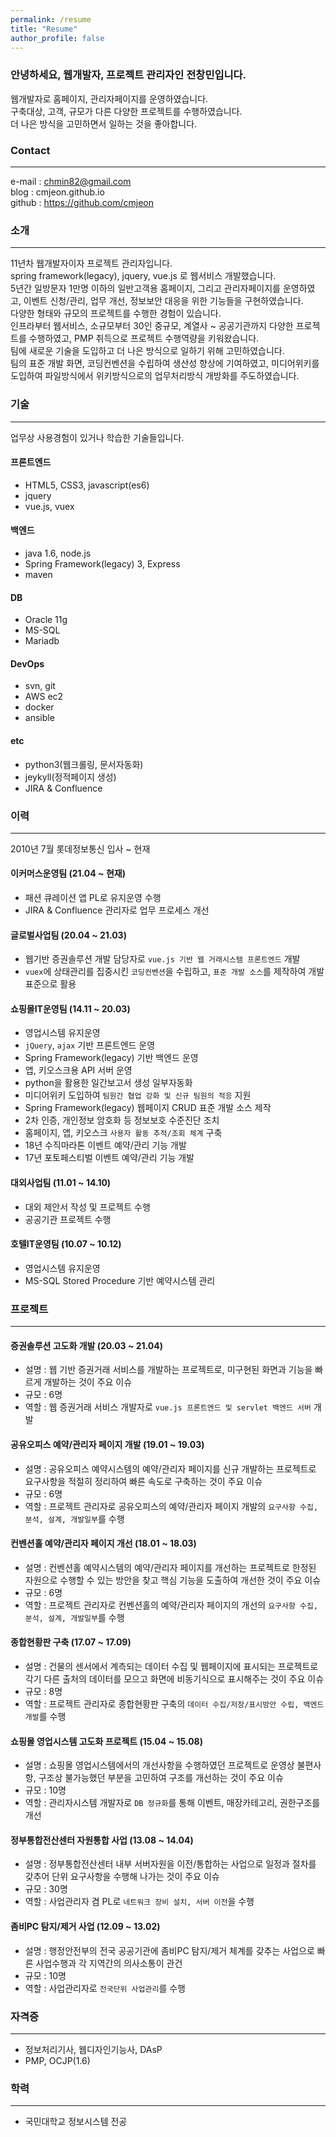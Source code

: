 ```yaml
---
permalink: /resume
title: "Resume"
author_profile: false
---
```


### 안녕하세요, 웹개발자, 프로젝트 관리자인 전창민입니다.   

웹개발자로 홈페이지, 관리자페이지를 운영하였습니다.   
구축대상, 고객, 규모가 다른 다양한 프로젝트를 수행하였습니다.   
더 나은 방식을 고민하면서 일하는 것을 좋아합니다.

### Contact

---

e-mail : chmin82@gmail.com   
blog : cmjeon.github.io   
github : https://github.com/cmjeon

### 소개

---

11년차 웹개발자이자 프로젝트 관리자입니다.   
spring framework(legacy), jquery, vue.js 로 웹서비스 개발했습니다.    
5년간 일방문자 1만명 이하의 일반고객용 홈페이지, 그리고 관리자페이지를 운영하였고, 이벤트 신청/관리, 업무 개선, 정보보안 대응을 위한 기능들을 구현하였습니다.    
다양한 형태와 규모의 프로젝트를 수행한 경험이 있습니다.    
인프라부터 웹서비스, 소규모부터 30인 중규모, 계열사 ~ 공공기관까지 다양한 프로젝트를 수행하였고, PMP 취득으로 프로젝트 수행역량을 키워왔습니다.   
팀에 새로운 기술을 도입하고 더 나은 방식으로 일하기 위해 고민하였습니다.    
팀의 표준 개발 화면, 코딩컨벤션을 수립하여 생산성 향상에 기여하였고, 미디어위키를 도입하여 파일방식에서 위키방식으로의 업무처리방식 개방화를 주도하였습니다.

### 기술

---

업무상 사용경험이 있거나 학습한 기술들입니다.

#### 프론트엔드

- HTML5, CSS3, javascript(es6)
- jquery
- vue.js, vuex

#### 백엔드

- java 1.6, node.js
- Spring Framework(legacy) 3, Express
- maven

#### DB

- Oracle 11g
- MS-SQL
- Mariadb

#### DevOps

- svn, git
- AWS ec2
- docker
- ansible

#### etc

- python3(웹크롤링, 문서자동화)
- jeykyll(정적페이지 생성)
- JIRA & Confluence

### 이력

---

2010년 7월 롯데정보통신 입사 ~ 현재

#### 이커머스운영팀 (21.04 ~ 현재)

- 패션 큐레이션 앱 PL로 유지운영 수행
- JIRA & Confluence 관리자로 업무 프로세스 개선

#### 글로벌사업팀 (20.04 ~ 21.03)

- 웹기반 증권솔루션 개발 담당자로 `vue.js 기반 웹 거래시스템 프론트엔드` 개발
- `vuex`에 상태관리를 집중시킨 `코딩컨벤션`을 수립하고, `표준 개발 소스`를 제작하여 개발표준으로 활용

#### 쇼핑몰IT운영팀 (14.11 ~ 20.03)

- 영업시스템 유지운영
- `jQuery`, `ajax` 기반 프론트엔드 운영
- Spring Framework(legacy) 기반 백엔드 운영
- 앱, 키오스크용 API 서버 운영
- python을 활용한 일간보고서 생성 일부자동화
- 미디어위키 도입하여 `팀원간 협업 강화 및 신규 팀원의 적응` 지원
- Spring Framework(legacy) 웹페이지 CRUD 표준 개발 소스 제작
- 2차 인증, 개인정보 암호화 등 정보보호 수준진단 조치
- 홈페이지, 앱, 키오스크 `사용자 활동 추적/조회 체계` 구축
- 18년 수직마라톤 이벤트 예약/관리 기능 개발
- 17년 포토페스티벌 이벤트 예약/관리 기능 개발 

#### 대외사업팀 (11.01 ~ 14.10)

- 대외 제안서 작성 및 프로젝트 수행
- 공공기관 프로젝트 수행

#### 호텔IT운영팀 (10.07 ~ 10.12)

- 영업시스템 유지운영
- MS-SQL Stored Procedure 기반 예약시스템 관리

### 프로젝트

---

#### 증권솔루션 고도화 개발 (20.03 ~ 21.04)

- 설명 : 웹 기반 증권거래 서비스를 개발하는 프로젝트로, 미구현된 화면과 기능을 빠르게 개발하는 것이 주요 이슈
- 규모 : 6명
- 역할 : 웹 증권거래 서비스 개발자로 `vue.js 프론트엔드 및 servlet 백엔드 서버` 개발

#### 공유오피스 예약/관리자 페이지 개발 (19.01 ~ 19.03)

- 설명 : 공유오피스 예약시스템의 예약/관리자 페이지를 신규 개발하는 프로젝트로 요구사항을 적절히 정리하여 빠른 속도로 구축하는 것이 주요 이슈
- 규모 : 6명
- 역할 : 프로젝트 관리자로 공유오피스의 예약/관리자 페이지 개발의 `요구사항 수집, 분석, 설계, 개발일부`를 수행

#### 컨벤션홀 예약/관리자 페이지 개선 (18.01 ~ 18.03)

- 설명 : 컨벤션홀 예약시스템의 예약/관리자 페이지를 개선하는 프로젝트로 한정된 자원으로 수행할 수 있는 방안을 찾고 핵심 기능을 도출하여 개선한 것이 주요 이슈
- 규모 : 6명
- 역할 : 프로젝트 관리자로 컨벤션홀의 예약/관리자 페이지의 개선의 `요구사항 수집, 분석, 설계, 개발일부`를 수행

#### 종합현황판 구축 (17.07 ~ 17.09)

- 설명 : 건물의 센서에서 계측되는 데이터 수집 및 웹페이지에 표시되는 프로젝트로 각기 다른 출처의 데이터를 모으고 화면에 비동기식으로 표시해주는 것이 주요 이슈
- 규모 : 8명
- 역할 : 프로젝트 관리자로 종합현황판 구축의 `데이터 수집/저장/표시방안 수립, 백엔드 개발`를 수행

#### 쇼핑몰 영업시스템 고도화 프로젝트 (15.04 ~ 15.08)

- 설명 : 쇼핑몰 영업시스템에서의 개선사항을 수행하였던 프로젝트로 운영상 불편사항, 구조상 불가능했던 부분을 고민하여 구조를 개선하는 것이 주요 이슈 
- 규모 : 10명
- 역할 : 관리자시스템 개발자로 `DB 정규화`를 통해 이벤트, 매장카테고리, 권한구조를 개선

#### 정부통합전산센터 자원통합 사업 (13.08 ~ 14.04)

- 설명 : 정부통합전산센터 내부 서버자원을 이전/통합하는 사업으로 일정과 절차를 갖추어 단위 요구사항을 수행해 나가는 것이 주요 이슈
- 규모 : 30명
- 역할 : 사업관리자 겸 PL로 `네트워크 장비 설치, 서버 이전`을 수행

#### 좀비PC 탐지/제거 사업 (12.09 ~ 13.02)

- 설명 : 행정안전부의 전국 공공기관에 좀비PC 탐지/제거 체계를 갖추는 사업으로 빠른 사업수행과 각 지역간의 의사소통이 관건
- 규모 : 10명
- 역할 : 사업관리자로 `전국단위 사업관리`를 수행

### 자격증

---

- 정보처리기사, 웹디자인기능사, DAsP
- PMP, OCJP(1.6)

### 학력

---

- 국민대학교 정보시스템 전공

